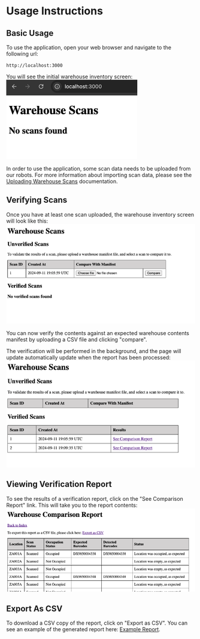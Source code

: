 # Usage Instructions

## Basic Usage

To use the application, open your web browser and navigate to the following url:
```
http://localhost:3000
```
You will see the initial warehouse inventory screen:
![screen1.png](./images/screen1.png)

In order to use the application, some scan data needs to be uploaded from our robots. For more information about importing scan data, please see the [Uploading Warehouse Scans](./uploading_warehouse_scan_records.md) documentation.

## Verifying Scans
Once you have at least one scan uploaded, the warehouse inventory screen will look like this:
![screen2.png](./images/screen2.png)

You can now verify the contents against an expected warehouse contents manifest by uploading a CSV file and clicking "compare".

The verification will be performed in the background, and the page will update automatically update when the report has been processed:
![screen3.png](./images/screen3.png)

## Viewing Verification Report
To see the results of a verification report, click on the "See Comparison Report" link. This will take you to the report contents:
![screen4.png](./images/screen4.png)

## Export As CSV
To download a CSV copy of the report, click on "Export as CSV". You can see an example of the generated report here: [Example Report](../samples/comparison_report.csv).
